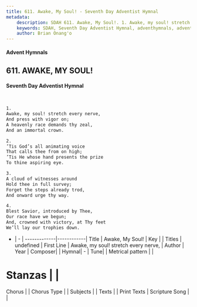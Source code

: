 ```yaml
---
title: 611. Awake, My Soul! - Seventh Day Adventist Hymnal
metadata:
    description: SDAH 611. Awake, My Soul!. 1. Awake, my soul! stretch every nerve, And press with vigor on; A heavenly race demands thy zeal, And an immortal crown.
    keywords: SDAH, Seventh Day Adventist Hymnal, adventhymnals, advent hymnals, Awake, My Soul!, Awake, my soul! stretch every nerve, 
    author: Brian Onang'o
---
```


#### Advent Hymnals
## 611. AWAKE, MY SOUL!
#### Seventh Day Adventist Hymnal

```txt


1.
Awake, my soul! stretch every nerve,
And press with vigor on;
A heavenly race demands thy zeal,
And an immortal crown.

2.
’Tis God’s all animating voice
That calls thee from on high;
’Tis He whose hand presents the prize
To thine aspiring eye.

3.
A cloud of witnesses around
Hold thee in full survey;
Forget the steps already trod,
And onward urge thy way.

4.
Blest Savior, introduced by Thee,
Our race have we begun;
And, crowned with victory, at Thy feet
We’ll lay our trophies down.


```

- |   -  |
-------------|------------|
Title | Awake, My Soul! |
Key |  |
Titles | undefined |
First Line | Awake, my soul! stretch every nerve, |
Author | 
Year | 
Composer|  |
Hymnal|  - |
Tune|  |
Metrical pattern | |
# Stanzas |  |
Chorus |  |
Chorus Type |  |
Subjects |  |
Texts |  |
Print Texts | 
Scripture Song |  |
  

